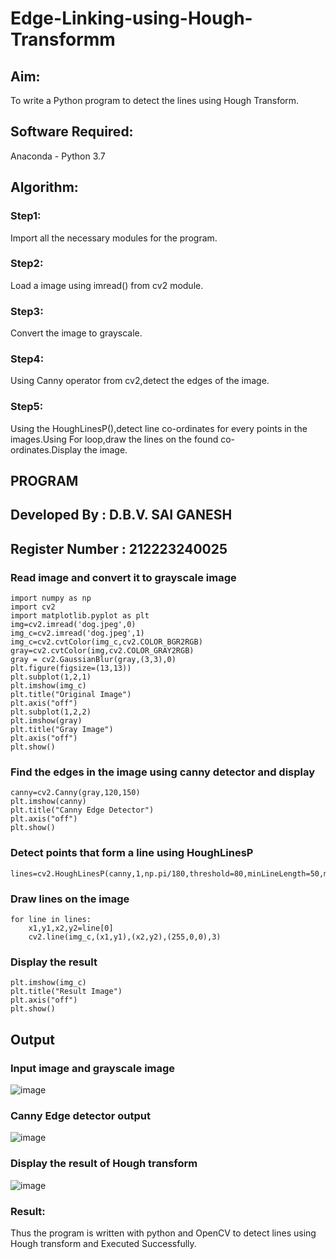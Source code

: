 # Edge-Linking-using-Hough-Transformm
## Aim:
To write a Python program to detect the lines using Hough Transform.

## Software Required:
Anaconda - Python 3.7

## Algorithm:
### Step1:

Import all the necessary modules for the program.
### Step2:

Load a image using imread() from cv2 module.
### Step3:

Convert the image to grayscale.
### Step4:

Using Canny operator from cv2,detect the edges of the image.
### Step5:

Using the HoughLinesP(),detect line co-ordinates for every points in the images.Using For loop,draw the lines on the found co-ordinates.Display the image.

## PROGRAM
## Developed By : D.B.V. SAI GANESH
## Register Number : 212223240025
### Read image and convert it to grayscale image
```
import numpy as np
import cv2
import matplotlib.pyplot as plt
img=cv2.imread('dog.jpeg',0)
img_c=cv2.imread('dog.jpeg',1)
img_c=cv2.cvtColor(img_c,cv2.COLOR_BGR2RGB)
gray=cv2.cvtColor(img,cv2.COLOR_GRAY2RGB)
gray = cv2.GaussianBlur(gray,(3,3),0)
plt.figure(figsize=(13,13))
plt.subplot(1,2,1)
plt.imshow(img_c)
plt.title("Original Image")
plt.axis("off")
plt.subplot(1,2,2)
plt.imshow(gray)
plt.title("Gray Image")
plt.axis("off")
plt.show()
```
### Find the edges in the image using canny detector and display
```
canny=cv2.Canny(gray,120,150)
plt.imshow(canny)
plt.title("Canny Edge Detector")
plt.axis("off")
plt.show()
```
### Detect points that form a line using HoughLinesP
```
lines=cv2.HoughLinesP(canny,1,np.pi/180,threshold=80,minLineLength=50,maxLineGap=250)
```
### Draw lines on the image
```
for line in lines:
    x1,y1,x2,y2=line[0]
    cv2.line(img_c,(x1,y1),(x2,y2),(255,0,0),3)
```
### Display the result
```
plt.imshow(img_c)
plt.title("Result Image")
plt.axis("off")
plt.show()
```
## Output

### Input image and grayscale image
![image](https://github.com/saiganesh2006/Edge-Linking-using-Hough-Transformm/assets/145742342/143c5669-7d09-47d8-9313-55feb0ebc365)

### Canny Edge detector output
![image](https://github.com/saiganesh2006/Edge-Linking-using-Hough-Transformm/assets/145742342/20dd26b0-3d47-4dff-877a-1e38cf65ebb9)

### Display the result of Hough transform
![image](https://github.com/saiganesh2006/Edge-Linking-using-Hough-Transformm/assets/145742342/7926d5f1-2544-473f-a6d1-f310e1480bae)

### Result:
Thus the program is written with python and OpenCV to detect lines using Hough transform and Executed Successfully.
